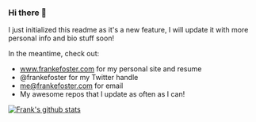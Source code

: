 ### Hi there 👋

I just initialized this readme as it's a new feature, I will update it with more personal info and bio stuff soon!

In the meantime, check out: 

- www.frankefoster.com for my personal site and resume
- @frankefoster for my Twitter handle
- me@frankefoster.com for email
- My awesome repos that I update as often as I can!

[![Frank's github stats](https://github-readme-stats.vercel.app/api?username=analogpotato)](https://github.com/anuraghazra/github-readme-stats&show_icons=true&theme=radical)


<!--
**analogpotato/analogpotato** is a ✨ _special_ ✨ repository because its `README.md` (this file) appears on your GitHub profile.

Here are some ideas to get you started:

- 🔭 I’m currently working on ...
- 🌱 I’m currently learning ...
- 👯 I’m looking to collaborate on ...
- 🤔 I’m looking for help with ...
- 💬 Ask me about ...
- 📫 How to reach me: ...
- 😄 Pronouns: ...
- ⚡ Fun fact: ...
-->
